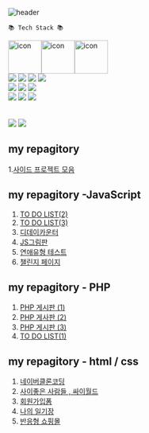 ![header](https://capsule-render.vercel.app/api?type=waving&color=auto&height=300&section=header&text=HongDawww&fontSize=90&animation=fadeIn&fontAlignY=38&desc=&descAlignY=51&descAlign=62)




	📚 Tech Stack 📚

<div style="display: flex; align-items: flex-start;">
<img src="https://techstack-generator.vercel.app/js-icon.svg" alt="icon" width="67" height="67" />
<img src="https://techstack-generator.vercel.app/react-icon.svg" alt="icon" width="67" height="67" />
<img src="https://techstack-generator.vercel.app/redux-icon.svg" alt="icon" width="67" height="67" />
</div>
  
<div>
  <img src="https://img.shields.io/badge/html5-E34F26?style=for-the-badge&logo=html5&logoColor=white"> 
  <img src="https://img.shields.io/badge/css-1572B6?style=for-the-badge&logo=css3&logoColor=white">
  <img src="https://img.shields.io/badge/github-181717?style=for-the-badge&logo=github&logoColor=white">
  <img src="https://img.shields.io/badge/PHP-777BB4?style=for-the-badge&logo=php&logoColor=white">
</div>
<div>
  <img src="https://img.shields.io/badge/Figma-F24E1E?style=for-the-badge&logo=Figma&logoColor=white">
  <img src="https://img.shields.io/badge/Slack-4A154B?style=for-the-badge&logo=Slack&logoColor=white">
  <img src="https://img.shields.io/badge/Notion-000000?style=for-the-badge&logo=Slack&logoColor=black">
</div>
<div>
  <img src="https://img.shields.io/badge/VisualStudio-5C2D91?style=for-the-badge&logo=Slack&logoColor=white">
  <img src="https://img.shields.io/badge/javascript-F7DF1E?style=for-the-badge&logo=javascript&logoColor=black">
  <img src="https://img.shields.io/badge/mariaDB-003545?style=for-the-badge&logo=mariaDB&logoColor=white">
</div>
<br>
<br>
<div>
  <img src="https://github-readme-stats.vercel.app/api/top-langs/?username=HongDawww&layout=compact">
  <img src="https://github-readme-stats.vercel.app/api?username=HongDawww&show_icons=true">
</div>

## my repagitory 
1.[사이드 프로젝트 모음](https://github.com/HongDawww/SIDE-PROJECT-COLLECTION)

## my repagitory -JavaScript
1. [TO DO LIST(2)](https://hongdawww.github.io/todolist/JS_TODOLIST/html/index.html)
2. [TO DO LIST(3)](https://github.com/HongDawww/self-project/tree/main/todolist(3))
3. [디데이카운터](https://github.com/HongDawww/self-project/tree/main/D-Day-counter)
4. [JS그림판](https://github.com/HongDawww/SIDE-PROJECT-COLLECTION/tree/main/canvas)
5. [연애유형 테스트](https://12lovetypetest12.netlify.app)
6. [챌린지 페이지](https://hongdawww.github.io/challenge-page/callenge-page/index.html)
 
## my repagitory - PHP
1. [PHP 게시판 (1)](https://github.com/HongDawww/bbs.git)
2. [PHP 게사판 (2)](https://github.com/HongDawww/miniboard.git)
3. [PHP 게시판 (3)](https://github.com/HongDawww/tbl_member_.git)
4. [TO DO LIST(1)](https://github.com/HongDawww/DeepSleepToDoList)



## my repagitory - html / css
1. [네이버클론코딩](https://github.com/HongDawww/naiver.git)
2. [사이좋은 사람들 , 싸이월드](https://github.com/HongDawww/self-project.git)
3. [회원가입폼](https://github.com/HongDawww/self-project/tree/main/sign-in)
4. [나의 일기장](https://github.com/HongDawww/self-project/tree/main/my-diary)
5. [반응형 쇼핑몰](https://github.com/HongDawww/self-project/tree/main/my-shop)




   





